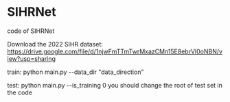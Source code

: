 # SIHRNet
code of SIHRNet

Download the 2022 SIHR dataset:
https://drive.google.com/file/d/1njwFmTTmTwrMxazCMn15E8ebrVl0oNBN/view?usp=sharing

train:
python main.py --data_dir "data_direction"

test:
python main.py --is_training 0
you should change the root of test set in the code

